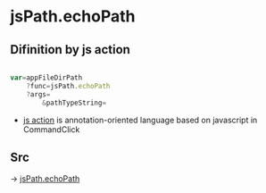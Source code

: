 # jsPath.echoPath

## Difinition by js action

```js.js

var=appFileDirPath
	?func=jsPath.echoPath
	?args=
		&pathTypeString=
```

- [js action]() is annotation-oriented language based on javascript in CommandClick

## Src

-> [jsPath.echoPath](https://github.com/puutaro/CommandClick/blob/master/app/src/main/java/com/puutaro/commandclick/fragment_lib/terminal_fragment/js_interface/JsPath.kt#L112)



